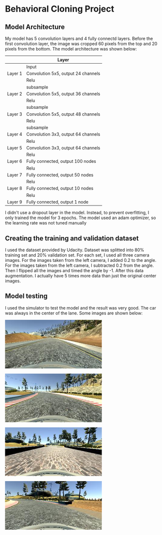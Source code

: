 # Behavioral Cloning Project

## Model Architecture 
My model has 5 convolution layers and 4 fully connectd layers. Before the first convolution layer, the image was cropped 60 pixels from the top and 20 pixels from the bottom. The model architecture was shown below:

|               | Layer     |
|---            |---        |
|               |Input       | 
|  Layer 1      | Convolution 5x5, output 24 channels |
|               | Relu       |              
|               |subsample    |                  
|   Layer 2     | Convolution 5x5, output 36 channels |
|               | Relu       |              
|               |subsample    |                    
|   Layer 3     | Convolution 5x5, output 48 channels |
|               | Relu       |               
|               |subsample    |  
|   Layer 4     | Convolution 3x3, output 64 channels |
|               | Relu       |               
|   Layer 5     | Convolution 3x3, output 64 channels |
|               | Relu       |               
|   Layer 6    | Fully connected, output 100 nodes |
|               |Relu    |   
|   Layer 7    | Fully connected, output 50 nodes |
|               |Relu    |  
|   Layer 8    | Fully connected, output 10 nodes |
|               |Relu    |  
|   Layer 9    | Fully connected, output 1 node |


I didn't use a dropout layer in the model. Instead, to prevent overfitting, I only trained the model for 3 epochs. The model used an adam optimizer, so the learning rate was not tuned manually

## Creating the training and validation dataset
I used the dataset provided by Udacity. Dataset was splitted into 80% training set and 20% validation set. For each set, I used all three camera images. For the images taken from the left camera, I added 0.2 to the angle. For the images taken from the left camera, I subtracted 0.2 from the angle. Then I flipped all the images and timed the angle by -1. After this data augmentation. I actually have 5 times more data than just the original center images.


## Model testing
I used the simulator to test the model and the result was very good. The car was always in the center of the lane. Some images are shown below:

![image1](https://raw.githubusercontent.com/junfeizhu/CarND-Behavioral-Cloning-P3/master/example_images/2018_04_08_14_28_37_543.jpg)

![image2](https://raw.githubusercontent.com/junfeizhu/CarND-Behavioral-Cloning-P3/master/example_images/2018_04_08_14_29_40_713.jpg)

![image3](https://raw.githubusercontent.com/junfeizhu/CarND-Behavioral-Cloning-P3/master/example_images/2018_04_08_14_30_40_680.jpg)

![image4](https://raw.githubusercontent.com/junfeizhu/CarND-Behavioral-Cloning-P3/master/example_images/2018_04_08_14_31_05_150.jpg)